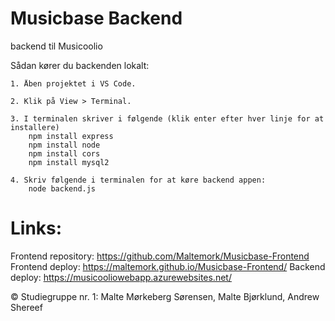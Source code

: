 # Musicbase Backend

backend til Musicoolio

Sådan kører du backenden lokalt:

    1. Åben projektet i VS Code.

    2. Klik på View > Terminal.

    3. I terminalen skriver i følgende (klik enter efter hver linje for at installere)
        npm install express
        npm install node
        npm install cors
        npm install mysql2

    4. Skriv følgende i terminalen for at køre backend appen:
        node backend.js

# Links:

Frontend repository: https://github.com/Maltemork/Musicbase-Frontend
Frontend deploy: https://maltemork.github.io/Musicbase-Frontend/
Backend deploy: https://musicooliowebapp.azurewebsites.net/

© Studiegruppe nr. 1: Malte Mørkeberg Sørensen, Malte Bjørklund, Andrew Shereef